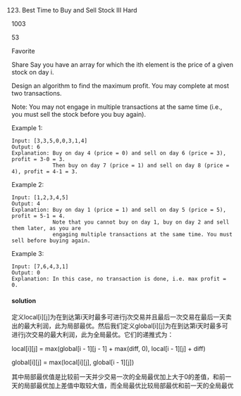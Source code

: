 123. Best Time to Buy and Sell Stock III
Hard

1003

53

Favorite

Share
Say you have an array for which the ith element is the price of a given stock on day i.

Design an algorithm to find the maximum profit. You may complete at most two transactions.

Note: You may not engage in multiple transactions at the same time (i.e., you must sell the stock before you buy again).

Example 1:
```
Input: [3,3,5,0,0,3,1,4]
Output: 6
Explanation: Buy on day 4 (price = 0) and sell on day 6 (price = 3), profit = 3-0 = 3.
             Then buy on day 7 (price = 1) and sell on day 8 (price = 4), profit = 4-1 = 3.
```
Example 2:
```
Input: [1,2,3,4,5]
Output: 4
Explanation: Buy on day 1 (price = 1) and sell on day 5 (price = 5), profit = 5-1 = 4.
             Note that you cannot buy on day 1, buy on day 2 and sell them later, as you are
             engaging multiple transactions at the same time. You must sell before buying again.
```
Example 3:
```
Input: [7,6,4,3,1]
Output: 0
Explanation: In this case, no transaction is done, i.e. max profit = 0.
```

#### solution
定义local[i][j]为在到达第i天时最多可进行j次交易并且最后一次交易在最后一天卖出的最大利润，此为局部最优。然后我们定义global[i][j]为在到达第i天时最多可进行j次交易的最大利润，此为全局最优。它们的递推式为：

local[i][j] = max(global[i - 1][j - 1] + max(diff, 0), local[i - 1][j] + diff)

global[i][j] = max(local[i][j], global[i - 1][j])

其中局部最优值是比较前一天并少交易一次的全局最优加上大于0的差值，和前一天的局部最优加上差值中取较大值，而全局最优比较局部最优和前一天的全局最优